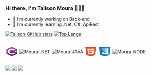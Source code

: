 ### Hi there, I'm Talison Moura 👨🏽‍💻


- 🔭 I’m currently working on Back-end
- 🌱 I’m currently learning .Net, C#, ApiRest

[![Talison GitHub stats](https://github-readme-stats.vercel.app/api?username=talisonmoura&show_icons=true&theme=dark)](https://github.com/talisonmoura/github-readme-stats)
[![Top Langs](https://github-readme-stats.vercel.app/api/top-langs/?username=talisonmoura&layout=compact&theme=dark)](https://github.com/talisonmoura/github-readme-stats)
<div style="display: inline_block"><br>
  <img align="center" alt="Moura-CSHARP" height="30" width="40" src="https://raw.githubusercontent.com/devicons/devicon/master/icons/csharp/csharp-original.svg">
  <img align="center" alt="Moura-.NET" height="30" width="40" src="https://cdn.jsdelivr.net/gh/devicons/devicon/icons/dotnetcore/dotnetcore-original.svg">
  <img align="center" alt="Moura-JAVA" height="30" width="40" src="https://cdn.jsdelivr.net/gh/devicons/devicon/icons/java/java-original-wordmark.svg">
  <img align="center" alt="Moura-HTML" height="30" width="40" src="https://raw.githubusercontent.com/devicons/devicon/master/icons/html5/html5-original.svg">
  <img align="center" alt="Moura-CSS" height="30" width="40" src="https://raw.githubusercontent.com/devicons/devicon/master/icons/css3/css3-original.svg">
  <img align="center" alt="Moura-NODE" height="30" width="40" src="https://cdn.jsdelivr.net/gh/devicons/devicon/icons/nodejs/nodejs-plain.svg">   
</div>

  ##

<div> 
  <a href = "mailto:talisonmoura13@gmail.com"><img src="https://img.shields.io/badge/Gmail-D14836?style=for-the-badge&logo=gmail&logoColor=white"></a>
  <a href = "https://api.whatsapp.com/send?phone=31980120850"><img src="https://img.shields.io/badge/WhatsApp-25D366?style=for-the-badge&logo=whatsapp&logoColor=white"></a>
  <a href="https://www.linkedin.com/in/talison-moura-71859721b" target="_blank"><img src="https://img.shields.io/badge/-LinkedIn-%230077B5?style=for-the-badge&logo=linkedin&logoColor=white" target="_blank"></a> 
</div>
